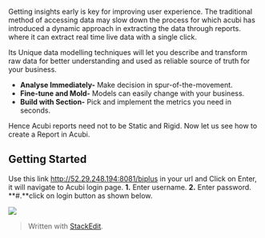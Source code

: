 

Getting insights early is key for improving user experience. The traditional method of accessing data may slow down the process for which acubi has introduced a dynamic approach in extracting the data through reports. where it can extract  real time live data with a single click.

Its Unique data modelling techniques will let you describe and transform raw data for better understanding and used as reliable source of truth for your business.

-  **Analyse Immediately-** Make decision in spur-of-the-movement.
-   **Fine-tune and Mold-** Models can easily change with your business.
-   **Build with Section-** Pick and implement the metrics you need in seconds.

Hence Acubi reports need not to be Static and Rigid. Now let us see how to create a Report in Acubi.

## Getting Started

Use this link http://52.29.248.194:8081/biplus in your url and Click on Enter, it will navigate to Acubi login page. 
**1.** Enter username.
**2.** Enter password.
**#.**click on login button as shown below.

![
](https://raw.githubusercontent.com/sv18042016/fp1/master/images/Acubi1.png)

> Written with [StackEdit](https://stackedit.io/).
<!--stackedit_data:
eyJoaXN0b3J5IjpbMTQ5NzQxMzI2N119
-->